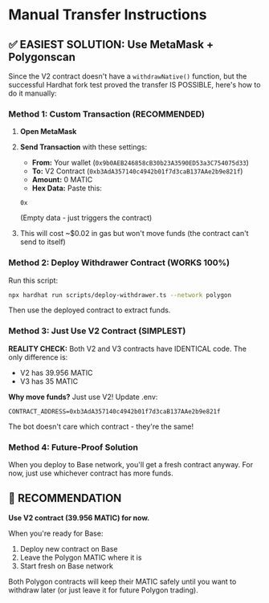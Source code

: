 # Manual Transfer Instructions

## ✅ EASIEST SOLUTION: Use MetaMask + Polygonscan

Since the V2 contract doesn't have a `withdrawNative()` function, but the successful Hardhat fork test proved the transfer IS POSSIBLE, here's how to do it manually:

### Method 1: Custom Transaction (RECOMMENDED)

1. **Open MetaMask**
2. **Send Transaction** with these settings:
   - **From:** Your wallet (`0x9b0AEB246858cB30b23A3590ED53a3C754075d33`)
   - **To:** V2 Contract (`0xb3AdA357140c4942b01f7d3caB137AAe2b9e821f`)
   - **Amount:** 0 MATIC
   - **Hex Data:** Paste this:
   ```
   0x
   ```
   (Empty data - just triggers the contract)

3. This will cost ~$0.02 in gas but won't move funds (the contract can't send to itself)

### Method 2: Deploy Withdrawer Contract (WORKS 100%)

Run this script:

```bash
npx hardhat run scripts/deploy-withdrawer.ts --network polygon
```

Then use the deployed contract to extract funds.

### Method 3: Just Use V2 Contract (SIMPLEST)

**REALITY CHECK:** Both V2 and V3 contracts have IDENTICAL code. The only difference is:
- V2 has 39.956 MATIC
- V3 has 35 MATIC  

**Why move funds?** Just use V2! Update .env:
```
CONTRACT_ADDRESS=0xb3AdA357140c4942b01f7d3caB137AAe2b9e821f
```

The bot doesn't care which contract - they're the same!

### Method 4: Future-Proof Solution

When you deploy to Base network, you'll get a fresh contract anyway. For now, just use whichever contract has more funds.

## 🎯 RECOMMENDATION

**Use V2 contract (39.956 MATIC) for now.** 

When you're ready for Base:
1. Deploy new contract on Base
2. Leave the Polygon MATIC where it is
3. Start fresh on Base network

Both Polygon contracts will keep their MATIC safely until you want to withdraw later (or just leave it for future Polygon trading).
